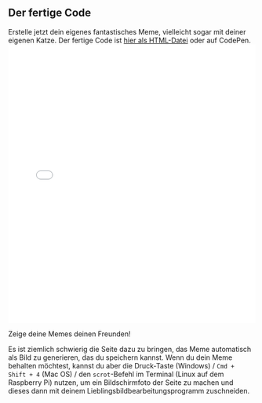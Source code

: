 ## Der fertige Code

Erstelle jetzt dein eigenes fantastisches Meme, vielleicht sogar mit deiner eigenen Katze. Der fertige Code ist [hier als HTML-Datei](resources/index.html) oder auf CodePen. <iframe height='567' scrolling='no' title='Katzen-Meme-Generator' src='//codepen.io/rpflaura/embed/NbbveK/?height=567&theme-id=0&default-tab=js,result&embed-version=2' frameborder='no' allowtransparency='true' allowfullscreen='true' style='width: 100%;' mark="crwd-mark">See the Pen <a href='https://codepen.io/rpflaura/pen/NbbveK/'>Cat Meme Generator</a> by Laura Sach (<a href='https://codepen.io/rpflaura'>@rpflaura</a>) on <a href='https://codepen.io'>CodePen</a>.
</iframe>

Zeige deine Memes deinen Freunden!

Es ist ziemlich schwierig die Seite dazu zu bringen, das Meme automatisch als Bild zu generieren, das du speichern kannst. Wenn du dein Meme behalten möchtest, kannst du aber die Druck-Taste (Windows) / `Cmd + Shift + 4` (Mac OS) / den `scrot`-Befehl im Terminal (Linux auf dem Raspberry Pi) nutzen, um ein Bildschirmfoto der Seite zu machen und dieses dann mit deinem Lieblingsbildbearbeitungsprogramm zuschneiden.
